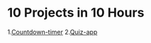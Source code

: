 # 10 Projects in 10 Hours

1.[Countdown-timer](https://10projects10hours-anush.netlify.app/countdown-timer/)
2.[Quiz-app](https://10projects10hours-anush.netlify.app/quiz-app/)
